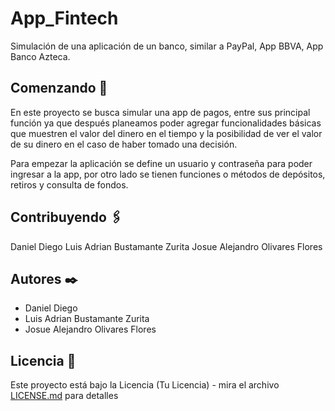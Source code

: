 # App_Fintech

Simulación de una aplicación de un banco, similar a PayPal, App BBVA, App Banco Azteca.

## Comenzando 🚀

En este proyecto se busca simular una app de pagos, entre sus principal función ya que después planeamos poder agregar funcionalidades básicas que muestren el valor del dinero en el tiempo y la posibilidad de ver el valor de su dinero en el caso de haber tomado una decisión.

Para empezar la aplicación se define un usuario y contraseña para poder ingresar a la app, 
por otro lado se tienen funciones o métodos de depósitos, retiros y consulta de fondos.


## Contribuyendo 🖇️

Daniel Diego
Luis Adrian Bustamante Zurita 
Josue Alejandro Olivares Flores


## Autores ✒️

- Daniel Diego
- Luis Adrian Bustamante Zurita 
- Josue Alejandro Olivares Flores


## Licencia 📄

Este proyecto está bajo la Licencia (Tu Licencia) - mira el archivo [LICENSE.md](LICENSE.md) para detalles
